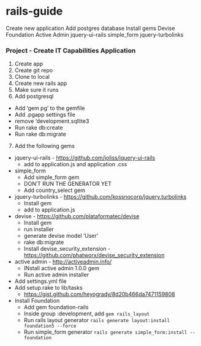 rails-guide
===========

Create new application
Add postgres database
Install gems
Devise
Foundation
Active Admin
jquery-ui-rails
simple_form
jquery-turbolinks



### Project - Create IT Capabilities Application

1. Create app
2. Create git repo
3. Clone to local
4. Create new rails app
5. Make sure it runs
6. Add postgresql
  - Add ‘gem pg’ to the gemfile
  - Add .pgapp settings file
  - remove ‘development.sqllite3
  - Run rake db:create
  - Run rake db:migrate

7. Add the following gems
- jquery-ui-rails - https://github.com/joliss/jquery-ui-rails
  - add to application.js and application .css
- simple_form
  - Add simple_form gem
  - DON’T RUN THE GENERATOR YET
  - Add country_select gem
- jquery-turbolinks - https://github.com/kossnocorp/jquery.turbolinks
  - Install gem
  - add to application.js
- devise - https://github.com/plataformatec/devise
  - Install gem
  - run installer
  - generate devise model ‘User’
  - rake db:migrate
  - Install devise_security_extension - https://github.com/phatworx/devise_security_extension
- active admin - http://activeadmin.info/
  - INstall active admin 1.0.0 gem
  - Run active admin installer
- Add settings.yml file
- Add setup.rake to lib/tasks
  - https://gist.github.com/heyogrady/8d20b466da7471159808
- Install Foundation
  - Add gem foundation-rails
  - Inside group :development, add
  `gem rails_layout`
  - Run rails layout generator
  `rails generate layout:install foundation5 --force`
  - Run simple_form generator
  `rails generate simple_form:install --foundation`
